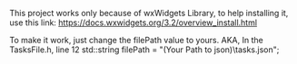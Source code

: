 This project works only because of wxWidgets Library, 
to help installing it, use this link: https://docs.wxwidgets.org/3.2/overview_install.html

To make it work, just change the filePath value to yours.
AKA, In the TasksFile.h, line 12
std::string filePath = "(Your Path to json)\\tasks.json";
